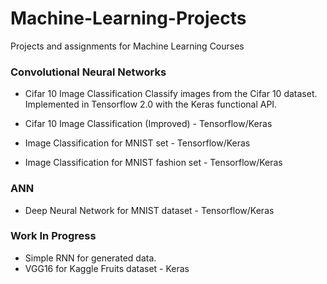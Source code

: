 # Machine-Learning-Projects
Projects and assignments for Machine Learning Courses

### Convolutional Neural Networks
- Cifar 10 Image Classification
  Classify images from the Cifar 10 dataset. Implemented in Tensorflow 2.0 with the Keras functional API.

- Cifar 10 Image Classification (Improved) - Tensorflow/Keras

- Image Classification for MNIST set - Tensorflow/Keras

- Image Classification for MNIST fashion set - Tensorflow/Keras

### ANN
- Deep Neural Network for MNIST dataset - Tensorflow/Keras

### Work In Progress
- Simple RNN for generated data.
- VGG16 for Kaggle Fruits dataset - Keras
